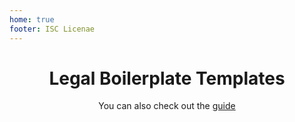 ```yaml
---
home: true
footer: ISC Licenae
---
```


<div style="text-align: center">

# Legal Boilerplate Templates

</div>

<gitpkg-api />

<div style="text-align: center">

You can also check out the [guide](./guide/)

</div>
